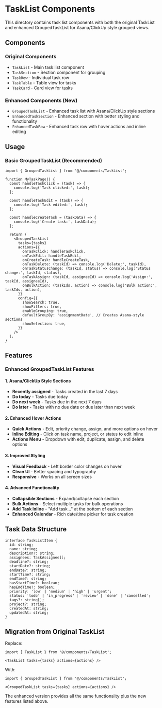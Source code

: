 # TaskList Components

This directory contains task list components with both the original TaskList and enhanced GroupedTaskList for Asana/ClickUp style grouped views.

## Components

### Original Components
- `TaskList` - Main task list component
- `TaskSection` - Section component for grouping
- `TaskRow` - Individual task row
- `TaskTable` - Table view for tasks
- `TaskCard` - Card view for tasks

### Enhanced Components (New)
- `GroupedTaskList` - Enhanced task list with Asana/ClickUp style sections
- `EnhancedTaskSection` - Enhanced section with better styling and functionality
- `EnhancedTaskRow` - Enhanced task row with hover actions and inline editing

## Usage

### Basic GroupedTaskList (Recommended)

```tsx
import { GroupedTaskList } from '@/components/TaskList';

function MyTaskPage() {
  const handleTaskClick = (task) => {
    console.log('Task clicked:', task);
  };

  const handleTaskEdit = (task) => {
    console.log('Task edited:', task);
  };

  const handleCreateTask = (taskData) => {
    console.log('Create task:', taskData);
  };

  return (
    <GroupedTaskList
      tasks={tasks}
      actions={{
        onTaskClick: handleTaskClick,
        onTaskEdit: handleTaskEdit,
        onCreateTask: handleCreateTask,
        onTaskDelete: (taskId) => console.log('Delete:', taskId),
        onTaskStatusChange: (taskId, status) => console.log('Status change:', taskId, status),
        onTaskAssign: (taskId, assigneeId) => console.log('Assign:', taskId, assigneeId),
        onBulkAction: (taskIds, action) => console.log('Bulk action:', taskIds, action),
      }}
      config={{
        showSearch: true,
        showFilters: true,
        enableGrouping: true,
        defaultGroupBy: 'assignmentDate', // Creates Asana-style sections
        showSelection: true,
      }}
    />
  );
}
```

## Features

### Enhanced GroupedTaskList Features

#### 1. Asana/ClickUp Style Sections
- **Recently assigned** - Tasks created in the last 7 days
- **Do today** - Tasks due today
- **Do next week** - Tasks due in the next 7 days
- **Do later** - Tasks with no due date or due later than next week

#### 2. Enhanced Hover Actions
- **Quick Actions** - Edit, priority change, assign, and more options on hover
- **Inline Editing** - Click on task name, project, or status to edit inline
- **Actions Menu** - Dropdown with edit, duplicate, assign, and delete options

#### 3. Improved Styling
- **Visual Feedback** - Left border color changes on hover
- **Clean UI** - Better spacing and typography
- **Responsive** - Works on all screen sizes

#### 4. Advanced Functionality
- **Collapsible Sections** - Expand/collapse each section
- **Bulk Actions** - Select multiple tasks for bulk operations
- **Add Task Inline** - "Add task..." at the bottom of each section
- **Enhanced Calendar** - Rich date/time picker for task creation

## Task Data Structure

```tsx
interface TaskListItem {
  id: string;
  name: string;
  description?: string;
  assignees: TaskAssignee[];
  deadline?: string;
  startDate?: string;
  endDate?: string;
  startTime?: string;
  endTime?: string;
  hasStartTime?: boolean;
  hasEndTime?: boolean;
  priority: 'low' | 'medium' | 'high' | 'urgent';
  status: 'todo' | 'in_progress' | 'review' | 'done' | 'cancelled';
  tags?: string[];
  project?: string;
  createdAt: string;
  updatedAt: string;
}
```

## Migration from Original TaskList

Replace:
```tsx
import { TaskList } from '@/components/TaskList';

<TaskList tasks={tasks} actions={actions} />
```

With:
```tsx
import { GroupedTaskList } from '@/components/TaskList';

<GroupedTaskList tasks={tasks} actions={actions} />
```

The enhanced version provides all the same functionality plus the new features listed above.